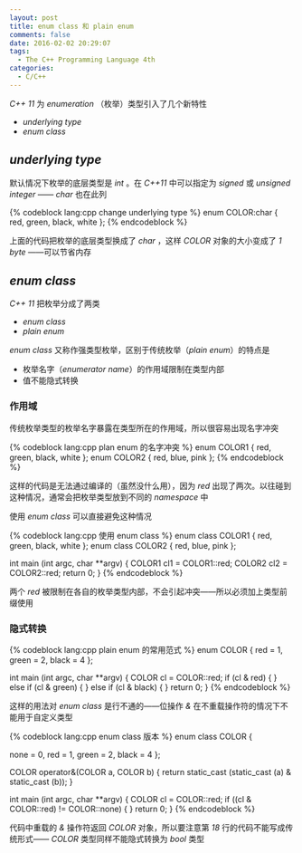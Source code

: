 ```yaml
---
layout: post
title: enum class 和 plain enum
comments: false
date: 2016-02-02 20:29:07
tags:
  - The C++ Programming Language 4th
categories:
  - C/C++
---
```


_C++ 11_ 为 _enumeration_ （枚举）类型引入了几个新特性

* _underlying type_
* _enum class_

<!--more-->

## _underlying type_

默认情况下枚举的底层类型是 _int_ 。在 _C++11_ 中可以指定为 _signed_ 或 _unsigned integer_ —— _char_ 也在此列

{% codeblock lang:cpp change underlying type %}
enum COLOR:char
{
  red,
  green,
  black,
  white
};
{% endcodeblock %}

上面的代码把枚举的底层类型换成了 _char_ ，这样 _COLOR_ 对象的大小变成了 _1 byte_ ——可以节省内存

## _enum class_

_C++ 11_ 把枚举分成了两类

* _enum class_
* _plain enum_

_enum class_ 又称作强类型枚举，区别于传统枚举（_plain enum_）的特点是

* 枚举名字（_enumerator name_）的作用域限制在类型内部
* 值不能隐式转换

### 作用域

传统枚举类型的枚举名字暴露在类型所在的作用域，所以很容易出现名字冲突

{% codeblock lang:cpp plan enum 的名字冲突 %}
enum COLOR1
{
  red,
  green,
  black,
  white
};
enum COLOR2
{
  red,
  blue,
  pink
};
{% endcodeblock %}

这样的代码是无法通过编译的（虽然没什么用），因为 _red_ 出现了两次。以往碰到这种情况，通常会把枚举类型放到不同的 _namespace_ 中

使用 _enum class_ 可以直接避免这种情况

{% codeblock lang:cpp 使用 enum class %}
enum class COLOR1
{
  red,
  green,
  black,
  white
};
enum class COLOR2
{
  red,
  blue,
  pink
};

int main (int argc, char **argv)
{
  COLOR1 cl1 = COLOR1::red;
  COLOR2 cl2 = COLOR2::red;
  return 0;
}
{% endcodeblock %}

两个 _red_ 被限制在各自的枚举类型内部，不会引起冲突——所以必须加上类型前缀使用

### 隐式转换

{% codeblock lang:cpp plain enum 的常用范式 %}
enum COLOR
{
  red   = 1,
  green = 2,
  black = 4
};

int main (int argc, char **argv)
{
  COLOR cl = COLOR::red;
  if (cl & red)
  {
  }
  else if (cl & green)
  {
  }
  else if (cl & black)
  {
  }
  return 0;
}
{% endcodeblock %}

这样的用法对 _enum class_ 是行不通的——位操作 _&_ 在不重载操作符的情况下不能用于自定义类型

{% codeblock lang:cpp enum class 版本 %}
enum class COLOR
{

  none  = 0,
  red   = 1,
  green = 2,
  black = 4
};

COLOR operator&(COLOR a, COLOR b)
{
  return static_cast<COLOR> (static_cast<int> (a) & static_cast<int> (b));
}

int main (int argc, char **argv)
{
  COLOR cl = COLOR::red;
  if ((cl & COLOR::red) != COLOR::none)
  {
  }
  return 0;
}
{% endcodeblock %}

代码中重载的 _&_ 操作符返回 _COLOR_ 对象，所以要注意第 _18_ 行的代码不能写成传统形式—— _COLOR_ 类型同样不能隐式转换为 _bool_ 类型
